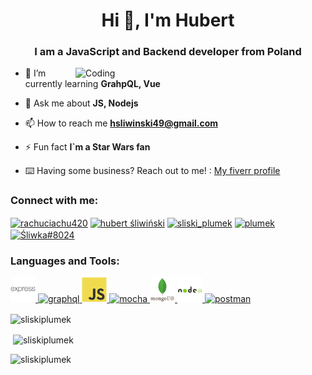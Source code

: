 <h1 align="center">Hi 👋, I'm Hubert</h1>
<h3 align="center">I am a JavaScript and Backend developer from Poland</h3>
<img align="right" alt="Coding" width="400" src="https://i.pinimg.com/originals/f1/e7/34/f1e734f9cade86fe737a9aa404ad5677.gif">

- 🌱 I’m currently learning **GrahpQL, Vue**

- 💬 Ask me about **JS, Nodejs**

- 📫 How to reach me **hsliwinski49@gmail.com**

- ⚡ Fun fact **I`m a Star Wars fan**
 
- ⌨️ Having some business? Reach out to me! : <a href="https://www.fiverr.com/hubert_sliwa" target="blank"> My fiverr profile </a>

<h3 align="left">Connect with me:</h3>
<p align="left">
<a href="https://twitter.com/rachuciachu420" target="blank"><img align="center" src="https://raw.githubusercontent.com/rahuldkjain/github-profile-readme-generator/master/src/images/icons/Social/twitter.svg" alt="rachuciachu420" height="30" width="40" /></a>
<a href="https://fb.com/hubert śliwiński" target="blank"><img align="center" src="https://raw.githubusercontent.com/rahuldkjain/github-profile-readme-generator/master/src/images/icons/Social/facebook.svg" alt="hubert śliwiński" height="30" width="40" /></a>
<a href="https://instagram.com/sliski_plumek" target="blank"><img align="center" src="https://raw.githubusercontent.com/rahuldkjain/github-profile-readme-generator/master/src/images/icons/Social/instagram.svg" alt="sliski_plumek" height="30" width="40" /></a>
<a href="https://www.leetcode.com/plumek" target="blank"><img align="center" src="https://raw.githubusercontent.com/rahuldkjain/github-profile-readme-generator/master/src/images/icons/Social/leet-code.svg" alt="plumek" height="30" width="40" /></a>
<a href="https://discord.gg/rachuciachu" target="blank"><img align="center" src="https://raw.githubusercontent.com/rahuldkjain/github-profile-readme-generator/master/src/images/icons/Social/discord.svg" alt="Śliwka#8024" height="30" width="40" /></a>
</p>

<h3 align="left">Languages and Tools:</h3>
<p align="left"> <a href="https://expressjs.com" target="_blank" rel="noreferrer"> <img src="https://raw.githubusercontent.com/devicons/devicon/master/icons/express/express-original-wordmark.svg" alt="express" width="40" height="40"/> </a> <a href="https://graphql.org" target="_blank" rel="noreferrer"> <img src="https://www.vectorlogo.zone/logos/graphql/graphql-icon.svg" alt="graphql" width="40" height="40"/> </a> <a href="https://developer.mozilla.org/en-US/docs/Web/JavaScript" target="_blank" rel="noreferrer"> <img src="https://raw.githubusercontent.com/devicons/devicon/master/icons/javascript/javascript-original.svg" alt="javascript" width="40" height="40"/> </a> <a href="https://mochajs.org" target="_blank" rel="noreferrer"> <img src="https://www.vectorlogo.zone/logos/mochajs/mochajs-icon.svg" alt="mocha" width="40" height="40"/> </a> <a href="https://www.mongodb.com/" target="_blank" rel="noreferrer"> <img src="https://raw.githubusercontent.com/devicons/devicon/master/icons/mongodb/mongodb-original-wordmark.svg" alt="mongodb" width="40" height="40"/> </a> <a href="https://nodejs.org" target="_blank" rel="noreferrer"> <img src="https://raw.githubusercontent.com/devicons/devicon/master/icons/nodejs/nodejs-original-wordmark.svg" alt="nodejs" width="40" height="40"/> </a> <a href="https://postman.com" target="_blank" rel="noreferrer"> <img src="https://www.vectorlogo.zone/logos/getpostman/getpostman-icon.svg" alt="postman" width="40" height="40"/> </a> </p>
<p><img align="center" src="https://github-readme-streak-stats.herokuapp.com/?user=sliskiplumek&theme=dark" alt="sliskiplumek" /></p>

<p>&nbsp;<img align="center" src="https://github-readme-stats.vercel.app/api?username=sliskiplumek&show_icons=true&theme=tokyonight&locale=en" alt="sliskiplumek" /></p>

<p><img align="left" src="https://github-readme-stats.vercel.app/api/top-langs?username=sliskiplumek&show_icons=true&theme=tokyonight&locale=en&layout=compact" alt="sliskiplumek" /></p>


